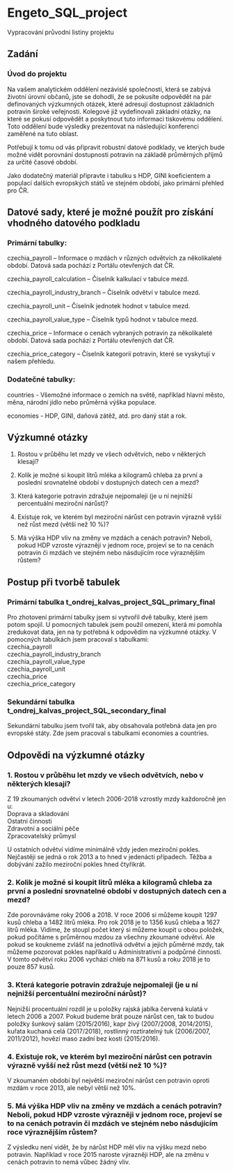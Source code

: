 # Engeto_SQL_project

Vypracování průvodní listiny projektu

## Zadání

### Úvod do projektu
Na vašem analytickém oddělení nezávislé společnosti, která se zabývá životní úrovní občanů, jste se dohodli, že se pokusíte odpovědět na pár definovaných výzkumných otázek, které adresují dostupnost základních potravin široké veřejnosti. Kolegové již vydefinovali základní otázky, na které se pokusí odpovědět a poskytnout tuto informaci tiskovému oddělení. Toto oddělení bude výsledky prezentovat na následující konferenci zaměřené na tuto oblast.

Potřebují k tomu od vás připravit robustní datové podklady, ve kterých bude možné vidět porovnání dostupnosti potravin na základě průměrných příjmů za určité časové období.

Jako dodatečný materiál připravte i tabulku s HDP, GINI koeficientem a populací dalších evropských států ve stejném období, jako primární přehled pro ČR.

## Datové sady, které je možné použít pro získání vhodného datového podkladu

### Primární tabulky:
czechia_payroll – Informace o mzdách v různých odvětvích za několikaleté období. Datová sada pochází z Portálu otevřených dat ČR.

czechia_payroll_calculation – Číselník kalkulací v tabulce mezd.

czechia_payroll_industry_branch – Číselník odvětví v tabulce mezd.

czechia_payroll_unit – Číselník jednotek hodnot v tabulce mezd.

czechia_payroll_value_type – Číselník typů hodnot v tabulce mezd.

czechia_price – Informace o cenách vybraných potravin za několikaleté období. Datová sada pochází z Portálu otevřených dat ČR.

czechia_price_category – Číselník kategorií potravin, které se vyskytují v našem přehledu.

### Dodatečné tabulky:
countries - Všemožné informace o zemích na světě, například hlavní město, měna, národní jídlo nebo průměrná výška populace.

economies - HDP, GINI, daňová zátěž, atd. pro daný stát a rok.

## Výzkumné otázky
1) Rostou v průběhu let mzdy ve všech odvětvích, nebo v některých klesají?

2) Kolik je možné si koupit litrů mléka a kilogramů chleba za první a poslední srovnatelné období v dostupných datech cen a mezd?

3) Která kategorie potravin zdražuje nejpomaleji (je u ní nejnižší percentuální meziroční nárůst)?

4) Existuje rok, ve kterém byl meziroční nárůst cen potravin výrazně vyšší než růst mezd (větší než 10 %)?

5) Má výška HDP vliv na změny ve mzdách a cenách potravin? Neboli, pokud HDP vzroste výrazněji v jednom roce, projeví se to na cenách potravin či mzdách ve stejném nebo násdujícím roce výraznějším růstem?

## Postup při tvorbě tabulek

### Primární tabulka t_ondrej_kalvas_project_SQL_primary_final
Pro zhotovení primární tabulky jsem si vytvořil dvě tabulky, které jsem potom spojil. U pomocných tabulek jsem použil omezení, která mi pomohla zredukovat data, jen na ty potřebná k odpovědím na výzkumné otázky.
V pomocných tabulkách jsem pracoval s tabulkami:  
  czechia_payroll  
  czechia_payroll_industry_branch  
  czechia_payroll_value_type  
  czechia_payroll_unit  
  czechia_price  
  czechia_price_category  

  ### Sekundární tabulka t_ondrej_kalvas_project_SQL_secondary_final
  Sekundární tabulku jsem tvořil tak, aby obsahovala potřebná data jen pro evropské státy. Zde jsem pracoval s tabulkami economies a countries.

  ## Odpovědi na výzkumné otázky

  ### 1. Rostou v průběhu let mzdy ve všech odvětvích, nebo v některých klesají?
  Z 19 zkoumaných odvětví v letech 2006-2018 vzrostly mzdy každoročně jen u:  
  Doprava a skladování  
  Ostatní činnosti  
  Zdravotní a sociální péče  
  Zpracovatelský průmysl  
  
  U ostatních odvětví vidíme minimálně vždy jeden meziroční pokles. Nejčastěji se jedná o rok 2013 a to hned v jedenácti případech.
  Těžba a dobývání zažilo meziroční pokles hned čtyřikrát.

  ### 2. Kolik je možné si koupit litrů mléka a kilogramů chleba za první a poslední srovnatelné období v dostupných datech cen a mezd?
  Zde porovnáváme roky 2006 a 2018. V roce 2006 si můžeme koupit 1297 kusů chleba a 1482 litrů mléka. Pro rok 2018 je to 1356 kusů chleba a 1627 litrů mléka. Vidíme, že stoupl počet který si můžeme koupit u obou položek, 
  pokud počítáme s průměrnou mzdou za všechny zkoumané odvětví. Ale pokud se koukneme zvlášť na jednotlivá odvětví a jejich půměrné mzdy, tak můžeme pozorovat pokles napříkald u Administrativní a podpůrné činnosti. 
  V tomto odvětví roku 2006 vychází chléb na 871 kusů a roku 2018 je to pouze 857 kusů.

  ### 3. Která kategorie potravin zdražuje nejpomaleji (je u ní nejnižší percentuální meziroční nárůst)?
  Nejnižší procentuální rozdíl je u položky rajská jablka červená kulatá v letech 2006 a 2007. Pokud budeme brát pouze nárůst cen, tak to budou položky šunkový salám (2015/2016), kapr živý (2007/2008, 2014/2015), 
  kuřata kuchaná celá (2017/2018), rostlinný roztíratelný tuk (2006/2007, 2011/2012), hovězí maso zadní bez kosti (2015/2016).
  
  ### 4. Existuje rok, ve kterém byl meziroční nárůst cen potravin výrazně vyšší než růst mezd (větší než 10 %)?
  V zkoumaném období byl největší meziroční nárůst cen potravin oproti mzdám v roce 2013, ale nebyl větší než 10%.

  ### 5. Má výška HDP vliv na změny ve mzdách a cenách potravin? Neboli, pokud HDP vzroste výrazněji v jednom roce, projeví se to na cenách potravin či mzdách ve stejném nebo násdujícím roce výraznějším růstem?
  Z výsledku není vidět, že by nárůst HDP měl vliv na výšku mezd nebo potravin. Například v roce 2015 naroste výrazněji HDP, ale na změnu v cenách potravin to nemá vůbec žádný vliv.
